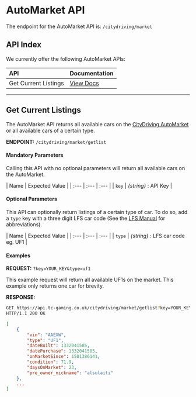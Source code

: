 # AutoMarket API

The endpoint for the AutoMarket API is: `/citydriving/market`

## API Index

We currently offer the following AutoMarket APIs:

| API | Documentation |
| :--- | :--- |
| Get Current Listings | [View Docs](#get-current-listings) |

---

## Get Current Listings

The AutoMarket API returns all available cars on the [CityDriving AutoMarket](https://world.city-driving.co.uk/?page=market) or all available cars of a certain type.

**ENDPOINT:** `/citydriving/market/getlist`

#### Mandatory Parameters

Calling this API with no optional parameters will return all available cars on the AutoMarket.

| Name | Expected Value |
| :--- | :--- | :--- |
| `key` | _{string}_ : API Key |

#### Optional Parameters

This API can optionally return listings of a certain type of car. To do so, add a `type` key with a three digit LFS car code (See the [LFS Manual](https://en.lfsmanual.net/wiki/Cars) for abbreviations). 

| Name | Expected Value |
| :--- | :--- | :--- |
| `type` | _{string}_ :  LFS car code eg. UF1 |

#### Examples

**REQUEST:** `?key=YOUR_KEY&type=uf1`

This example request will return all available UF1s on the market. This example only returns one car for brevity.

**RESPONSE:**
```bash
GET https://api.tc-gaming.co.uk/citydriving/market/getlist?key=YOUR_KEY&type=uf1
HTTP/1.1 200 OK
```
```json
[
    {
        "vin": "AAEXW",
        "type": "UF1",
        "dateBuilt": 1332041585,
        "datePurchase": 1332041585,
        "onMarketSince": 1501386141,
        "condition": 71.9,
        "daysOnMarket": 23,
        "pre_owner_nickname": "alsulaiti"
    },
    ...
]
```
